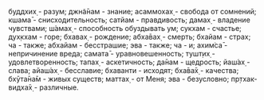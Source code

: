 буддхих̣ - разум; джн̃а̄нам - знание; асаммохах̣ - свобода от сомнений; кшама̄ - снисходительность; сатйам - правдивость; дамах̣ - владение чувствами; ш́амах̣ - способность обуздывать ум; сукхам - счастье; дух̣кхам - горе; бхавах̣ - рождение; абха̄вах̣ - смерть; бхайам - страх; ча - также; абхайам - бесстрашие; эва - также; ча - и; ахим̇са̄ - непричинение вреда; самата̄ - уравновешенность; тушт̣их̣ - удовлетворенность; тапах̣ - аскетичность; да̄нам - щедрость; йаш́ах̣ - слава; айаш́ах̣ - бесславие; бхаванти - исходят; бха̄ва̄х̣ - качества; бхӯта̄на̄м - живых существ; маттах̣ - от Меня; эва - безусловно; пр̣тхак-видха̄х̣ - различные.